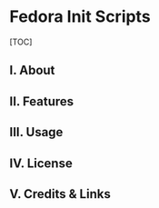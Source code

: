 # Fedora Init Scripts

[TOC]

## I. About

## II. Features

## III. Usage

## IV. License

## V. Credits & Links

